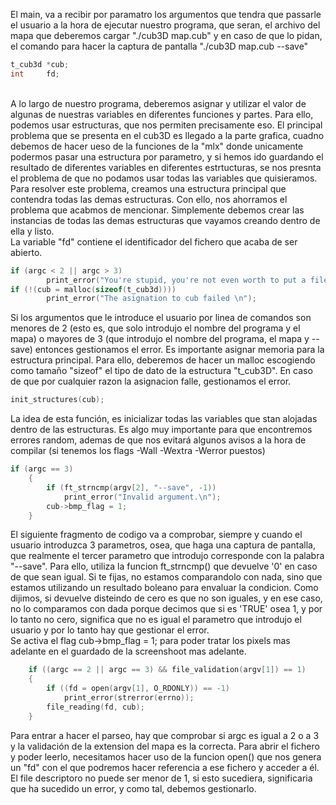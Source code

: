 El main, va a recibir por paramatro los argumentos que tendra que passarle el usuario a la hora de ejecutar nuestro programa, que seran, el archivo del mapa que deberemos cargar "./cub3D map.cub" y en caso de que lo pidan, el comando para hacer la captura de pantalla "./cub3D map.cub --save"

```c
t_cub3d	*cub;
int		fd;
```
<br>
A lo largo de nuestro programa, deberemos asignar y utilizar el valor de algunas de nuestras variables en diferentes funciones y partes. Para ello, podemos usar estructuras, que nos permiten precisamente eso. El principal problema que se presenta en el cub3D es llegado a la parte grafica, cuadno debemos de hacer ueso de la funciones de la "mlx" donde unicamente podermos pasar una estructura por parametro, y si hemos ido guardando el resultado de diferentes variables en diferentes estrtucturas, se nos presnta el problema de que no podamos usar todas las variables que quisieramos. Para resolver este problema, creamos una estructura principal que contendra todas las demas estructuras. Con ello, nos ahorramos el problema que acabmos de mencionar. Simplemente debemos crear las instancias de todas las demas estructuras que vayamos creando dentro de ella y listo.
<br>
La variable "fd" contiene el identificador del fichero que acaba de ser abierto.

```c
if (argc < 2 || argc > 3)
		print_error("You're stupid, you're not even worth to put a file \n");
if (!(cub = malloc(sizeof(t_cub3d))))
		print_error("The asignation to cub failed \n");
```
Si los argumentos que le introduce el usuario por linea de comandos son menores de 2 (esto es, que solo introdujo el nombre del programa y el mapa) o mayores de 3 (que introdujo el nombre del programa, el mapa y --save) entonces gestionamos el error.
Es importante asignar memoria para la estructura principal. Para ello, deberemos de hacer un malloc escogiendo como tamaño "sizeof" el tipo de dato de la estructura "t_cub3D". En caso de que por cualquier razon la asignacion falle, gestionamos el error.
<br>

```c
init_structures(cub);
```
La idea de esta función, es inicializar todas las variables que stan alojadas dentro de las estructuras. Es algo muy importante para que encontremos errores random, ademas de que nos evitará algunos avisos a la hora de compilar (si tenemos los flags -Wall -Wextra -Werror puestos)
<br>

```c
if (argc == 3)
	{
		if (ft_strncmp(argv[2], "--save", -1))
			print_error("Invalid argument.\n");
		cub->bmp_flag = 1;
	}
```
El siguiente fragmento de codigo va a comprobar, siempre y cuando el usuario introduzca 3 parametros, osea, que haga una captura de pantalla, que realmente el tercer parametro que introdujo corresponde con la palabra "--save". Para ello, utiliza la funcion ft_strncmp() que devuelve '0' en caso de que sean igual. Si te fijas, no estamos comparandolo con nada, sino que estamos utilizando un resultado boleano para envaluar la condicion. Como dijimos, si devuelve disteindo de cero es que no son iguales, y en ese caso, no lo comparamos con dada porque decimos que si es 'TRUE' osea 1, y por lo tanto no cero, significa que no es igual el parametro que introdujo el usuario y por lo tanto hay que gestionar el error.
<br>
Se activa el flag cub->bmp_flag = 1; para poder tratar los pixels mas adelante en el guardado de la screenshoot mas adelante.
<br>

```c
	if ((argc == 2 || argc == 3) && file_validation(argv[1]) == 1)
	{
		if ((fd = open(argv[1], O_RDONLY)) == -1)
			print_error(strerror(errno));
		file_reading(fd, cub);
	}
```
Para entrar a hacer el parseo, hay que comprobar si argc es igual a 2 o a 3 y la validación de la extension del mapa es la correcta.
Para abrir el fichero y poder leerlo, necesitamos hacer uso de la funcion open() que nos genera un "fd" con el que podremos hacer referencia a ese fichero y acceder a él. El file descriptoro no puede ser menor de 1, si esto sucediera, significaria que ha sucedido un error, y como tal, debemos  gestionarlo.
